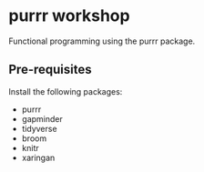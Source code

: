 # purrr workshop
Functional programming using the purrr package.
## Pre-requisites
Install the following packages:
* purrr
* gapminder
* tidyverse
* broom
* knitr
* xaringan

